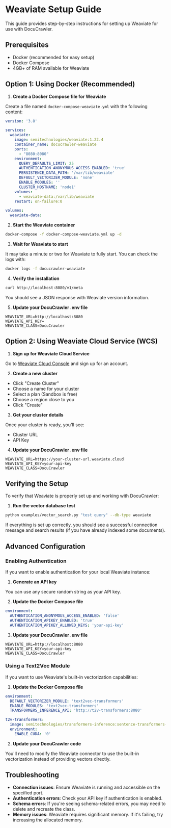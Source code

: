 # Weaviate Setup Guide

This guide provides step-by-step instructions for setting up Weaviate for use with DocuCrawler.

## Prerequisites

- Docker (recommended for easy setup)
- Docker Compose
- 4GB+ of RAM available for Weaviate

## Option 1: Using Docker (Recommended)

1. **Create a Docker Compose file for Weaviate**

Create a file named `docker-compose-weaviate.yml` with the following content:

```yaml
version: '3.8'

services:
  weaviate:
    image: semitechnologies/weaviate:1.22.4
    container_name: docucrawler-weaviate
    ports:
      - "8080:8080"
    environment:
      QUERY_DEFAULTS_LIMIT: 25
      AUTHENTICATION_ANONYMOUS_ACCESS_ENABLED: 'true'
      PERSISTENCE_DATA_PATH: '/var/lib/weaviate'
      DEFAULT_VECTORIZER_MODULE: 'none'
      ENABLE_MODULES: ''
      CLUSTER_HOSTNAME: 'node1'
    volumes:
      - weaviate-data:/var/lib/weaviate
    restart: on-failure:0

volumes:
  weaviate-data:
```

2. **Start the Weaviate container**

```bash
docker-compose -f docker-compose-weaviate.yml up -d
```

3. **Wait for Weaviate to start**

It may take a minute or two for Weaviate to fully start. You can check the logs with:

```bash
docker logs -f docucrawler-weaviate
```

4. **Verify the installation**

```bash
curl http://localhost:8080/v1/meta
```

You should see a JSON response with Weaviate version information.

5. **Update your DocuCrawler .env file**

```
WEAVIATE_URL=http://localhost:8080
WEAVIATE_API_KEY=
WEAVIATE_CLASS=DocuCrawler
```

## Option 2: Using Weaviate Cloud Service (WCS)

1. **Sign up for Weaviate Cloud Service**

Go to [Weaviate Cloud Console](https://console.weaviate.cloud/) and sign up for an account.

2. **Create a new cluster**

- Click "Create Cluster"
- Choose a name for your cluster
- Select a plan (Sandbox is free)
- Choose a region close to you
- Click "Create"

3. **Get your cluster details**

Once your cluster is ready, you'll see:
- Cluster URL
- API Key

4. **Update your DocuCrawler .env file**

```
WEAVIATE_URL=https://your-cluster-url.weaviate.cloud
WEAVIATE_API_KEY=your-api-key
WEAVIATE_CLASS=DocuCrawler
```

## Verifying the Setup

To verify that Weaviate is properly set up and working with DocuCrawler:

1. **Run the vector database test**

```bash
python examples/vector_search.py "test query" --db-type weaviate
```

If everything is set up correctly, you should see a successful connection message and search results (if you have already indexed some documents).

## Advanced Configuration

### Enabling Authentication

If you want to enable authentication for your local Weaviate instance:

1. **Generate an API key**

You can use any secure random string as your API key.

2. **Update the Docker Compose file**

```yaml
environment:
  AUTHENTICATION_ANONYMOUS_ACCESS_ENABLED: 'false'
  AUTHENTICATION_APIKEY_ENABLED: 'true'
  AUTHENTICATION_APIKEY_ALLOWED_KEYS: 'your-api-key'
```

3. **Update your DocuCrawler .env file**

```
WEAVIATE_URL=http://localhost:8080
WEAVIATE_API_KEY=your-api-key
WEAVIATE_CLASS=DocuCrawler
```

### Using a Text2Vec Module

If you want to use Weaviate's built-in vectorization capabilities:

1. **Update the Docker Compose file**

```yaml
environment:
  DEFAULT_VECTORIZER_MODULE: 'text2vec-transformers'
  ENABLE_MODULES: 'text2vec-transformers'
  TRANSFORMERS_INFERENCE_API: 'http://t2v-transformers:8080'

t2v-transformers:
  image: semitechnologies/transformers-inference:sentence-transformers-multi-qa-MiniLM-L6-cos-v1
  environment:
    ENABLE_CUDA: '0'
```

2. **Update your DocuCrawler code**

You'll need to modify the Weaviate connector to use the built-in vectorization instead of providing vectors directly.

## Troubleshooting

- **Connection issues**: Ensure Weaviate is running and accessible on the specified port.
- **Authentication errors**: Check your API key if authentication is enabled.
- **Schema errors**: If you're seeing schema-related errors, you may need to delete and recreate the class.
- **Memory issues**: Weaviate requires significant memory. If it's failing, try increasing the allocated memory.
